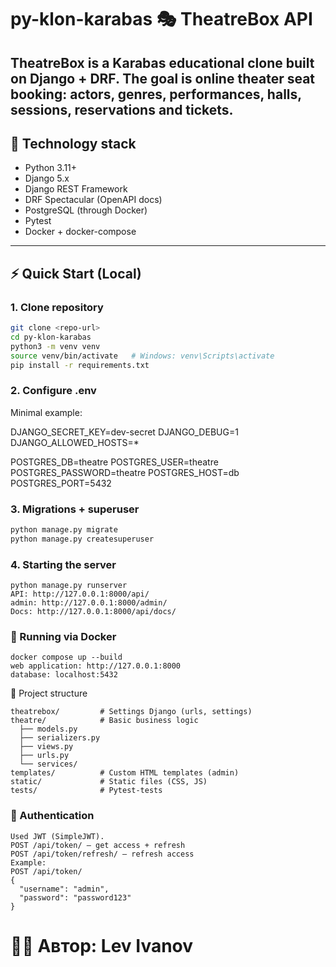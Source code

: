 # py-klon-karabas 🎭 TheatreBox API

**TheatreBox** is a Karabas educational clone built on **Django + DRF**.
The goal is online theater seat booking: actors, genres, performances, halls, sessions, reservations and tickets.
---

## 🚀 Technology stack
- Python 3.11+
- Django 5.x
- Django REST Framework
- DRF Spectacular (OpenAPI docs)
- PostgreSQL (through Docker)
- Pytest 
- Docker + docker-compose

---

## ⚡ Quick Start (Local)

### 1. Clone repository
```bash
git clone <repo-url>
cd py-klon-karabas
python3 -m venv venv
source venv/bin/activate   # Windows: venv\Scripts\activate
pip install -r requirements.txt
```
### 2. Configure .env
Minimal example:

DJANGO_SECRET_KEY=dev-secret
DJANGO_DEBUG=1
DJANGO_ALLOWED_HOSTS=*

POSTGRES_DB=theatre
POSTGRES_USER=theatre
POSTGRES_PASSWORD=theatre
POSTGRES_HOST=db
POSTGRES_PORT=5432

### 3. Migrations + superuser
```bash
python manage.py migrate
python manage.py createsuperuser
```
### 4. Starting the server
```
python manage.py runserver
API: http://127.0.0.1:8000/api/
admin: http://127.0.0.1:8000/admin/
Docs: http://127.0.0.1:8000/api/docs/
```
### 🐳 Running via Docker
```
docker compose up --build
web application: http://127.0.0.1:8000
database: localhost:5432
```

📂 Project structure
```
theatrebox/         # Settings Django (urls, settings)
theatre/            # Basic business logic
  ├── models.py
  ├── serializers.py
  ├── views.py
  ├── urls.py
  └── services/
templates/          # Custom HTML templates (admin)
static/             # Static files (CSS, JS)
tests/              # Pytest-tests
```
### 🔐 Authentication
```
Used JWT (SimpleJWT).
POST /api/token/ — get access + refresh
POST /api/token/refresh/ — refresh access
Example:
POST /api/token/
{
  "username": "admin",
  "password": "password123"
}
```

# 👨‍💻 Автор: Lev Ivanov